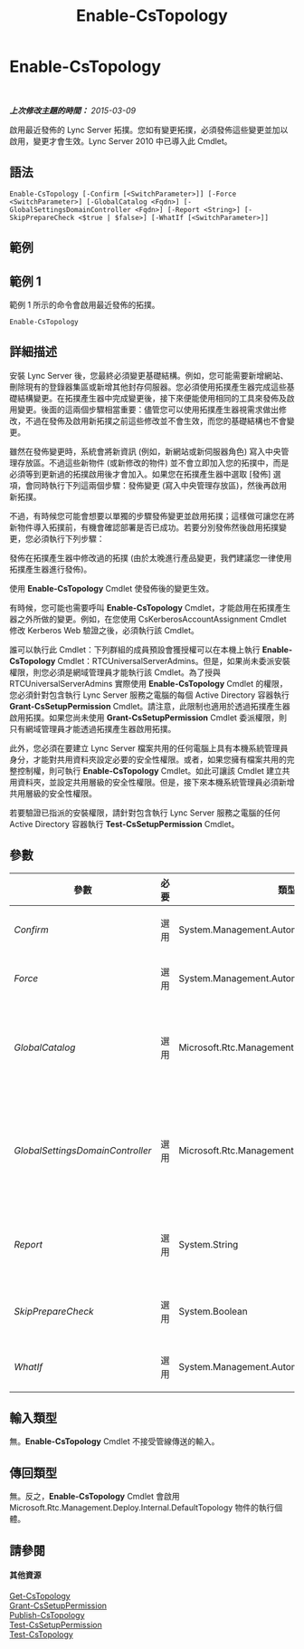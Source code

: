 ﻿---
title: Enable-CsTopology
TOCTitle: Enable-CsTopology
ms:assetid: 5aedffa0-9ca1-4aec-b4ad-c3e409c0ffb2
ms:mtpsurl: https://technet.microsoft.com/zh-tw/library/Gg398398(v=OCS.15)
ms:contentKeyID: 49291026
ms.date: 08/10/2015
mtps_version: v=OCS.15
ms.translationtype: HT
---

# Enable-CsTopology

 

_**上次修改主題的時間：** 2015-03-09_

啟用最近發佈的 Lync Server 拓撲。您如有變更拓撲，必須發佈這些變更並加以啟用，變更才會生效。Lync Server 2010 中已導入此 Cmdlet。

## 語法

    Enable-CsTopology [-Confirm [<SwitchParameter>]] [-Force <SwitchParameter>] [-GlobalCatalog <Fqdn>] [-GlobalSettingsDomainController <Fqdn>] [-Report <String>] [-SkipPrepareCheck <$true | $false>] [-WhatIf [<SwitchParameter>]]

## 範例

## 範例 1

範例 1 所示的命令會啟用最近發佈的拓撲。

    Enable-CsTopology

## 詳細描述

安裝 Lync Server 後，您最終必須變更基礎結構。例如，您可能需要新增網站、刪除現有的登錄器集區或新增其他封存伺服器。您必須使用拓撲產生器完成這些基礎結構變更。在拓撲產生器中完成變更後，接下來便能使用相同的工具來發佈及啟用變更。後面的這兩個步驟相當重要：儘管您可以使用拓撲產生器視需求做出修改，不過在發佈及啟用新拓撲之前這些修改並不會生效，而您的基礎結構也不會變更。

雖然在發佈變更時，系統會將新資訊 (例如，新網站或新伺服器角色) 寫入中央管理存放區。不過這些新物件 (或新修改的物件) 並不會立即加入您的拓撲中，而是必須等到更新過的拓撲啟用後才會加入。如果您在拓撲產生器中選取 \[發佈\] 選項，會同時執行下列這兩個步驟：發佈變更 (寫入中央管理存放區)，然後再啟用新拓撲。

不過，有時候您可能會想要以單獨的步驟發佈變更並啟用拓撲；這樣做可讓您在將新物件導入拓撲前，有機會確認部署是否已成功。若要分別發佈然後啟用拓撲變更，您必須執行下列步驟：

發佈在拓撲產生器中修改過的拓撲 (由於太晚進行產品變更，我們建議您一律使用拓撲產生器進行發佈)。

使用 **Enable-CsTopology** Cmdlet 使發佈後的變更生效。

有時候，您可能也需要呼叫 **Enable-CsTopology** Cmdlet，才能啟用在拓撲產生器之外所做的變更。例如，在您使用 CsKerberosAccountAssignment Cmdlet 修改 Kerberos Web 驗證之後，必須執行該 Cmdlet。

誰可以執行此 Cmdlet：下列群組的成員預設會獲授權可以在本機上執行 **Enable-CsTopology** Cmdlet：RTCUniversalServerAdmins。但是，如果尚未委派安裝權限，則您必須是網域管理員才能執行該 Cmdlet。為了授與 RTCUniversalServerAdmins 實際使用 **Enable-CsTopology** Cmdlet 的權限，您必須針對包含執行 Lync Server 服務之電腦的每個 Active Directory 容器執行 **Grant-CsSetupPermission** Cmdlet。請注意，此限制也適用於透過拓撲產生器啟用拓撲。如果您尚未使用 **Grant-CsSetupPermission** Cmdlet 委派權限，則只有網域管理員才能透過拓撲產生器啟用拓撲。

此外，您必須在要建立 Lync Server 檔案共用的任何電腦上具有本機系統管理員身分，才能對共用資料夾設定必要的安全性權限。或者，如果您擁有檔案共用的完整控制權，則可執行 **Enable-CsTopology** Cmdlet。如此可讓該 Cmdlet 建立共用資料夾，並設定共用層級的安全性權限。但是，接下來本機系統管理員必須新增共用層級的安全性權限。

若要驗證已指派的安裝權限，請針對包含執行 Lync Server 服務之電腦的任何 Active Directory 容器執行 **Test-CsSetupPermission** Cmdlet。

## 參數


<table>
<colgroup>
<col style="width: 25%" />
<col style="width: 25%" />
<col style="width: 25%" />
<col style="width: 25%" />
</colgroup>
<thead>
<tr class="header">
<th>參數</th>
<th>必要</th>
<th>類型</th>
<th>說明</th>
</tr>
</thead>
<tbody>
<tr class="odd">
<td><p><em>Confirm</em></p></td>
<td><p>選用</p></td>
<td><p>System.Management.Automation.SwitchParameter</p></td>
<td><p>在執行命令前先提示確認。</p></td>
</tr>
<tr class="even">
<td><p><em>Force</em></p></td>
<td><p>選用</p></td>
<td><p>System.Management.Automation.SwitchParameter</p></td>
<td><p>隱藏執行命令時可能發生的非嚴重錯誤訊息。</p></td>
</tr>
<tr class="odd">
<td><p><em>GlobalCatalog</em></p></td>
<td><p>選用</p></td>
<td><p>Microsoft.Rtc.Management.Deploy.Fqdn</p></td>
<td><p>網域中通用類別目錄伺服器的完整網域名稱 (FQDN)。如果您執行 <strong>Enable-CsTopology</strong> Cmdlet 的電腦帳戶是在您的網域中，就不需要此參數。</p></td>
</tr>
<tr class="even">
<td><p><em>GlobalSettingsDomainController</em></p></td>
<td><p>選用</p></td>
<td><p>Microsoft.Rtc.Management.Deploy.Fqdn</p></td>
<td><p>儲存全域設定之網域控制站的 FQDN。如果全域設定是儲存在 Active Directory 網域服務 的系統容器內，則此參數必須導向根網域控制器。如果全域設定儲存在組態容器中，則會使用任何一個網域控制站，且會省略此參數。</p></td>
</tr>
<tr class="odd">
<td><p><em>Report</em></p></td>
<td><p>選用</p></td>
<td><p>System.String</p></td>
<td><p>可讓您指定在 Cmdlet 執行時所建立記錄檔的檔案路徑。例如：-Report &quot;C:\Logs\Enable_Topology.html&quot;</p></td>
</tr>
<tr class="even">
<td><p><em>SkipPrepareCheck</em></p></td>
<td><p>選用</p></td>
<td><p>System.Boolean</p></td>
<td><p>如果設為 True ($True)，則 <strong>Enable-CsTopology</strong> Cmdlet 會略過其初始準備檢查。</p></td>
</tr>
<tr class="odd">
<td><p><em>WhatIf</em></p></td>
<td><p>選用</p></td>
<td><p>System.Management.Automation.SwitchParameter</p></td>
<td><p>說明執行命令時若不實際執行命令的後果。</p></td>
</tr>
</tbody>
</table>


## 輸入類型

無。**Enable-CsTopology** Cmdlet 不接受管線傳送的輸入。

## 傳回類型

無。反之，**Enable-CsTopology** Cmdlet 會啟用 Microsoft.Rtc.Management.Deploy.Internal.DefaultTopology 物件的執行個體。

## 請參閱

#### 其他資源

[Get-CsTopology](get-cstopology.md)  
[Grant-CsSetupPermission](grant-cssetuppermission.md)  
[Publish-CsTopology](publish-cstopology.md)  
[Test-CsSetupPermission](test-cssetuppermission.md)  
[Test-CsTopology](test-cstopology.md)

